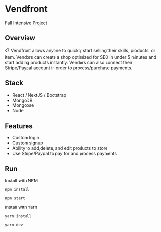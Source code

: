 # Vendfront
Fall Intensive Project 

## Overview

📋 Vendfront allows anyone to quickly start selling their skills, products, or item. Vendors can create a shop optimized for SEO in under 5 minutes and start adding products instantly. Vendors can also connect their Stripe/Paypal account in order to process/purchase payments. 

## Stack
* React / NextJS / Bootstrap
* MongoDB
* Mongoose
* Node

## Features 
* Custom login
* Custom signup
* Ability to add,delete, and edit products to store
* Use Stripe/Paypal to pay for and process payments


## Run

Install with NPM 

```
npm install 
```

```
npm start 
```


Install with Yarn 

```
yarn install 
```

```
yarn dev 
```



